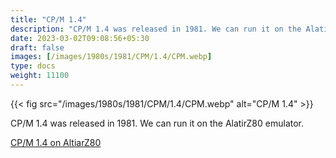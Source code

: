 ```yaml
---
title: "CP/M 1.4"
description: "CP/M 1.4 was released in 1981. We can run it on the AlatirZ80 emulator."
date: 2023-03-02T09:08:56+05:30
draft: false
images: [/images/1980s/1981/CPM/1.4/CPM.webp]
type: docs
weight: 11100
---
```


{{< fig src="/images/1980s/1981/CPM/1.4/CPM.webp" alt="CP/M 1.4" >}}

CP/M 1.4 was released in 1981. We can run it on the AlatirZ80 emulator.

<section class="section section-sm">
  <div class="container">
    <div class="row justify-content-center text-center">
      <div class="col-lg-5">
        <p><a class="btn btn-primary btn-md px-2 mb-1" href="altairz80/" role="button">CP/M 1.4 on AltiarZ80</a></p>
      </div>
    </div>
  </div>
</section>
